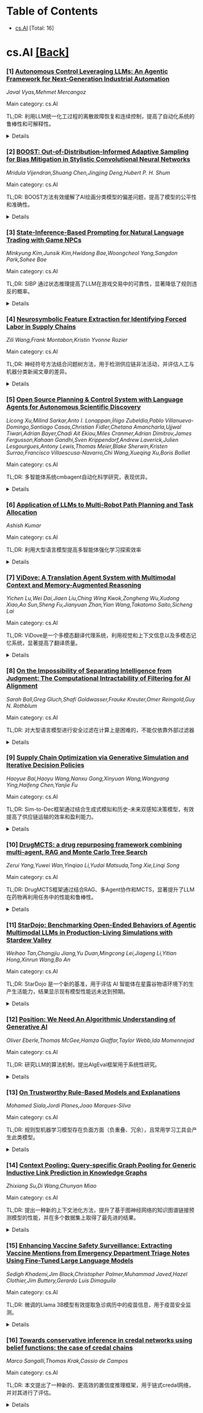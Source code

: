 <div id=toc></div>

# Table of Contents

- [cs.AI](#cs.AI) [Total: 16]


<div id='cs.AI'></div>

# cs.AI [[Back]](#toc)

### [1] [Autonomous Control Leveraging LLMs: An Agentic Framework for Next-Generation Industrial Automation](https://arxiv.org/abs/2507.07115)
*Javal Vyas,Mehmet Mercangoz*

Main category: cs.AI

TL;DR: 利用LLM统一化工过程的离散故障恢复和连续控制，提高了自动化系统的鲁棒性和可解释性。


<details>
  <summary>Details</summary>
Motivation: 现代化工过程日益复杂，劳动力短缺和故障场景复杂，需要一种将符号推理与自适应控制相结合的新型自动化模式。

Method: 该框架采用有限状态机 (FSM) 作为可解释的操作范围，结合LLM驱动的规划代理、仿真代理和验证-重提示循环，实现了高水平符号规划和低水平连续控制的统一。

Result: 案例研究表明，该框架在不同规模的FSM中取得了100%的有效路径成功率，并且在TCLab平台上的控制性能与经典PID控制相似，同时展现了其处理非线性动态的能力。

Conclusion: 该研究提出了一种利用大型语言模型 (LLM) 统一离散故障恢复规划和连续过程控制的框架，并通过案例研究验证了其在化学工程自动化中的有效性，尤其是在处理非线性动态方面。

Abstract: The increasing complexity of modern chemical processes, coupled with
workforce shortages and intricate fault scenarios, demands novel automation
paradigms that blend symbolic reasoning with adaptive control. In this work, we
introduce a unified agentic framework that leverages large language models
(LLMs) for both discrete fault-recovery planning and continuous process control
within a single architecture. We adopt Finite State Machines (FSMs) as
interpretable operating envelopes: an LLM-driven planning agent proposes
recovery sequences through the FSM, a Simulation Agent executes and checks each
transition, and a Validator-Reprompting loop iteratively refines invalid plans.
In Case Study 1, across 180 randomly generated FSMs of varying sizes (4-25
states, 4-300 transitions), GPT-4o and GPT-4o-mini achieve 100% valid-path
success within five reprompts-outperforming open-source LLMs in both accuracy
and latency. In Case Study 2, the same framework modulates dual-heater inputs
on a laboratory TCLab platform (and its digital twin) to maintain a target
average temperature under persistent asymmetric disturbances. Compared to
classical PID control, our LLM-based controller attains similar performance,
while ablation of the prompting loop reveals its critical role in handling
nonlinear dynamics. We analyze key failure modes-such as instruction following
lapses and coarse ODE approximations. Our results demonstrate that, with
structured feedback and modular agents, LLMs can unify high-level symbolic
planningand low-level continuous control, paving the way towards resilient,
language-driven automation in chemical engineering.

</details>


### [2] [BOOST: Out-of-Distribution-Informed Adaptive Sampling for Bias Mitigation in Stylistic Convolutional Neural Networks](https://arxiv.org/abs/2507.07134)
*Mridula Vijendran,Shuang Chen,Jingjing Deng,Hubert P. H. Shum*

Main category: cs.AI

TL;DR: BOOST方法有效缓解了AI绘画分类模型的偏差问题，提高了模型的公平性和准确性。


<details>
  <summary>Details</summary>
Motivation: 现有的AI绘画分类模型存在偏差问题，尤其是在处理分布外数据时，这种偏差会影响模型的公平性和准确性。

Method: 提出了一种新的基于OOD的模型偏差自适应采样方法BOOST，该方法通过动态调整温度缩放和采样概率来促进所有类别的更公平表示。

Result: BOOST方法能够有效降低类偏差，并在保证高性能的同时提高公平性，提出了一种新的度量指标SODC来评估类间分离和每个类的偏差降低。

Conclusion: 提出了一种新的偏差自适应采样方法BOOST，用于解决AI模型在艺术分类中的偏差问题，并在KaoKore和PACS数据集上进行了评估，结果表明该方法能够在保证高性能的同时提高公平性。

Abstract: The pervasive issue of bias in AI presents a significant challenge to
painting classification, and is getting more serious as these systems become
increasingly integrated into tasks like art curation and restoration. Biases,
often arising from imbalanced datasets where certain artistic styles dominate,
compromise the fairness and accuracy of model predictions, i.e., classifiers
are less accurate on rarely seen paintings. While prior research has made
strides in improving classification performance, it has largely overlooked the
critical need to address these underlying biases, that is, when dealing with
out-of-distribution (OOD) data. Our insight highlights the necessity of a more
robust approach to bias mitigation in AI models for art classification on
biased training data. We propose a novel OOD-informed model bias adaptive
sampling method called BOOST (Bias-Oriented OOD Sampling and Tuning). It
addresses these challenges by dynamically adjusting temperature scaling and
sampling probabilities, thereby promoting a more equitable representation of
all classes. We evaluate our proposed approach to the KaoKore and PACS
datasets, focusing on the model's ability to reduce class-wise bias. We further
propose a new metric, Same-Dataset OOD Detection Score (SODC), designed to
assess class-wise separation and per-class bias reduction. Our method
demonstrates the ability to balance high performance with fairness, making it a
robust solution for unbiasing AI models in the art domain.

</details>


### [3] [State-Inference-Based Prompting for Natural Language Trading with Game NPCs](https://arxiv.org/abs/2507.07203)
*Minkyung Kim,Junsik Kim,Hwidong Bae,Woongcheol Yang,Sangdon Park,Sohee Bae*

Main category: cs.AI

TL;DR: SIBP 通过状态推理提高了LLM在游戏交易中的可靠性，显著降低了规则违反的概率。


<details>
  <summary>Details</summary>
Motivation: 现有的LLM在规则驱动的交易系统中存在规则违反的问题，例如项目幻觉和计算错误，这会降低玩家的信任度。

Method: 提出了一种基于状态推理的提示方法（SIBP），将交易分解成六个状态，并使用上下文感知的项目引用和基于占位符的价格计算。

Result: 在100次交易对话的评估中，SIBP取得了97%以上的状态符合率、95%以上的引用准确率和99.7%的计算精度，优于基线方法。

Conclusion: 该论文提出了一种基于状态推理的提示方法（SIBP），用于在大型语言模型中实现可靠的、符合规则的交易系统，并通过实验验证了其有效性，为构建可信的NPC互动奠定了基础。

Abstract: Large Language Models enable dynamic game interactions but struggle with
rule-governed trading systems. Current implementations suffer from rule
violations, such as item hallucinations and calculation errors, that erode
player trust. Here, State-Inference-Based Prompting (SIBP) enables reliable
trading through autonomous dialogue state inference and context-specific rule
adherence. The approach decomposes trading into six states within a unified
prompt framework, implementing context-aware item referencing and
placeholder-based price calculations. Evaluation across 100 trading dialogues
demonstrates >97% state compliance, >95% referencing accuracy, and 99.7%
calculation precision. SIBP maintains computational efficiency while
outperforming baseline approaches, establishing a practical foundation for
trustworthy NPC interactions in commercial games.

</details>


### [4] [Neurosymbolic Feature Extraction for Identifying Forced Labor in Supply Chains](https://arxiv.org/abs/2507.07217)
*Zili Wang,Frank Montabon,Kristin Yvonne Rozier*

Main category: cs.AI

TL;DR: 神经符号方法结合问题树方法，用于检测供应链非法活动，并评估人工与机器分类新闻文章的差异。


<details>
  <summary>Details</summary>
Motivation: 传统的机器学习技术需要大量训练数据集，而非法供应链的数据稀疏且不可靠。

Method: 使用神经符号方法，并提出了一种基于问题树的方法查询大型语言模型。

Result: 比较了人工和自动特征提取的有效性，并系统地评估了人类和机器对与供应链强迫劳动相关的新闻文章进行分类的差异。

Conclusion: 本文探讨了使用神经符号方法检测供应链中的非法活动，并比较了人工和自动特征提取的有效性，提出了一种基于问题树的方法来查询大型语言模型以识别和量化新闻文章的相关性，从而系统地评估人类和机器对与供应链强迫劳动相关的新闻文章进行分类的差异。

Abstract: Supply chain networks are complex systems that are challenging to analyze;
this problem is exacerbated when there are illicit activities involved in the
supply chain, such as counterfeit parts, forced labor, or human trafficking.
While machine learning (ML) can find patterns in complex systems like supply
chains, traditional ML techniques require large training data sets. However,
illicit supply chains are characterized by very sparse data, and the data that
is available is often (purposely) corrupted or unreliable in order to hide the
nature of the activities. We need to be able to automatically detect new
patterns that correlate with such illegal activity over complex, even temporal
data, without requiring large training data sets. We explore neurosymbolic
methods for identifying instances of illicit activity in supply chains and
compare the effectiveness of manual and automated feature extraction from news
articles accurately describing illicit activities uncovered by authorities. We
propose a question tree approach for querying a large language model (LLM) to
identify and quantify the relevance of articles. This enables a systematic
evaluation of the differences between human and machine classification of news
articles related to forced labor in supply chains.

</details>


### [5] [Open Source Planning & Control System with Language Agents for Autonomous Scientific Discovery](https://arxiv.org/abs/2507.07257)
*Licong Xu,Milind Sarkar,Anto I. Lonappan,Íñigo Zubeldia,Pablo Villanueva-Domingo,Santiago Casas,Christian Fidler,Chetana Amancharla,Ujjwal Tiwari,Adrian Bayer,Chadi Ait Ekiou,Miles Cranmer,Adrian Dimitrov,James Fergusson,Kahaan Gandhi,Sven Krippendorf,Andrew Laverick,Julien Lesgourgues,Antony Lewis,Thomas Meier,Blake Sherwin,Kristen Surrao,Francisco Villaescusa-Navarro,Chi Wang,Xueqing Xu,Boris Bolliet*

Main category: cs.AI

TL;DR: 多智能体系统cmbagent自动化科学研究，表现优异。


<details>
  <summary>Details</summary>
Motivation: 自动化科学研究任务，提高效率。

Method: 采用计划与控制策略协调代理工作流程，每个代理负责不同的任务（例如，检索科学论文和代码库、编写代码、解释结果、评论其他代理的输出）。

Result: 成功应用于博士级别的宇宙学任务（使用超新星数据测量宇宙学参数），并在两个基准数据集上表现优于最先进的LLM。

Conclusion: cmbagent，一个由约30个大型语言模型(LLM)代理组成的多智能体系统，能够自动执行科学研究任务，并在宇宙学参数测量任务中表现优于最先进的LLM。

Abstract: We present a multi-agent system for automation of scientific research tasks,
cmbagent. The system is formed by about 30 Large Language Model (LLM) agents
and implements a Planning & Control strategy to orchestrate the agentic
workflow, with no human-in-the-loop at any point. Each agent specializes in a
different task (performing retrieval on scientific papers and codebases,
writing code, interpreting results, critiquing the output of other agents) and
the system is able to execute code locally. We successfully apply cmbagent to
carry out a PhD level cosmology task (the measurement of cosmological
parameters using supernova data) and evaluate its performance on two benchmark
sets, finding superior performance over state-of-the-art LLMs. The source code
is available on GitHub, demonstration videos are also available, and the system
is deployed on HuggingFace and will be available on the cloud.

</details>


### [6] [Application of LLMs to Multi-Robot Path Planning and Task Allocation](https://arxiv.org/abs/2507.07302)
*Ashish Kumar*

Main category: cs.AI

TL;DR: 利用大型语言模型提高多智能体强化学习探索效率


<details>
  <summary>Details</summary>
Motivation: 多智能体强化学习中，有效探索是一个难题，本文研究了专家探索的策略

Method: 将大型语言模型用作多智能体强化学习中的专家规划器，以提高探索效率

Result: 利用大型语言模型作为专家规划器可以提高多智能体强化学习中基于规划任务的探索效率

Conclusion: 本文研究了利用大型语言模型作为专家规划器来提高多智能体强化学习中基于规划任务的探索效率

Abstract: Efficient exploration is a well known problem in deep reinforcement learning
and this problem is exacerbated in multi-agent reinforcement learning due the
intrinsic complexities of such algorithms. There are several approaches to
efficiently explore an environment to learn to solve tasks by multi-agent
operating in that environment, of which, the idea of expert exploration is
investigated in this work. More specifically, this work investigates the
application of large-language models as expert planners for efficient
exploration in planning based tasks for multiple agents.

</details>


### [7] [ViDove: A Translation Agent System with Multimodal Context and Memory-Augmented Reasoning](https://arxiv.org/abs/2507.07306)
*Yichen Lu,Wei Dai,Jiaen Liu,Ching Wing Kwok,Zongheng Wu,Xudong Xiao,Ao Sun,Sheng Fu,Jianyuan Zhan,Yian Wang,Takatomo Saito,Sicheng Lai*

Main category: cs.AI

TL;DR: ViDove是一个多模态翻译代理系统，利用视觉和上下文信息以及多模态记忆系统，显著提高了翻译质量。


<details>
  <summary>Details</summary>
Motivation: 现有的LLM翻译代理通常仅限于文本输入，ViDove旨在解决这个问题，以实现对多模态输入的翻译。

Method: ViDove利用视觉和上下文背景信息来增强翻译过程，集成了多模态记忆系统和长短期记忆模块，并加入了特定领域的知识。

Result: BLEU得分提高28%，SubER提高15%，并发布了新的基准测试DoveBench。

Conclusion: ViDove系统在字幕生成和一般翻译任务中取得了显著更高的翻译质量，BLEU得分提高了28%，SubER提高了15%。

Abstract: LLM-based translation agents have achieved highly human-like translation
results and are capable of handling longer and more complex contexts with
greater efficiency. However, they are typically limited to text-only inputs. In
this paper, we introduce ViDove, a translation agent system designed for
multimodal input. Inspired by the workflow of human translators, ViDove
leverages visual and contextual background information to enhance the
translation process. Additionally, we integrate a multimodal memory system and
long-short term memory modules enriched with domain-specific knowledge,
enabling the agent to perform more accurately and adaptively in real-world
scenarios. As a result, ViDove achieves significantly higher translation
quality in both subtitle generation and general translation tasks, with a 28%
improvement in BLEU scores and a 15% improvement in SubER compared to previous
state-of-the-art baselines. Moreover, we introduce DoveBench, a new benchmark
for long-form automatic video subtitling and translation, featuring 17 hours of
high-quality, human-annotated data. Our code is available here:
https://github.com/pigeonai-org/ViDove

</details>


### [8] [On the Impossibility of Separating Intelligence from Judgment: The Computational Intractability of Filtering for AI Alignment](https://arxiv.org/abs/2507.07341)
*Sarah Ball,Greg Gluch,Shafi Goldwasser,Frauke Kreuter,Omer Reingold,Guy N. Rothblum*

Main category: cs.AI

TL;DR: 对大型语言模型进行安全过滤在计算上是困难的，不能仅依靠外部过滤器


<details>
  <summary>Details</summary>
Motivation: 关注大型语言模型(LLM)的潜在滥用，特别是生成有害内容的问题。

Method: 研究了对大型语言模型(LLM)进行安全过滤的计算挑战，包括输入提示过滤和输出过滤。

Result: 证明了在过滤提示和输出方面都存在计算挑战。对抗性提示很容易被构造出来，并且在计算上与良性提示难以区分。在自然设置中，输出过滤在计算上是难以处理的。

Conclusion: 安全无法通过设计LLM内部（架构和权重）外部的过滤器来实现；特别是，对LLM的黑盒访问是不够的。

Abstract: With the increased deployment of large language models (LLMs), one concern is
their potential misuse for generating harmful content. Our work studies the
alignment challenge, with a focus on filters to prevent the generation of
unsafe information. Two natural points of intervention are the filtering of the
input prompt before it reaches the model, and filtering the output after
generation. Our main results demonstrate computational challenges in filtering
both prompts and outputs. First, we show that there exist LLMs for which there
are no efficient prompt filters: adversarial prompts that elicit harmful
behavior can be easily constructed, which are computationally indistinguishable
from benign prompts for any efficient filter. Our second main result identifies
a natural setting in which output filtering is computationally intractable. All
of our separation results are under cryptographic hardness assumptions. In
addition to these core findings, we also formalize and study relaxed mitigation
approaches, demonstrating further computational barriers. We conclude that
safety cannot be achieved by designing filters external to the LLM internals
(architecture and weights); in particular, black-box access to the LLM will not
suffice. Based on our technical results, we argue that an aligned AI system's
intelligence cannot be separated from its judgment.

</details>


### [9] [Supply Chain Optimization via Generative Simulation and Iterative Decision Policies](https://arxiv.org/abs/2507.07355)
*Haoyue Bai,Haoyu Wang,Nanxu Gong,Xinyuan Wang,Wangyang Ying,Haifeng Chen,Yanjie Fu*

Main category: cs.AI

TL;DR: Sim-to-Dec框架通过结合生成式模拟和历史-未来双感知决策模型，有效提高了供应链运输的效率和盈利能力。


<details>
  <summary>Details</summary>
Motivation: 提高供应链运输中的响应速度和经济效率，关注运输模式的战略决策。

Method: Sim-to-Dec框架结合了生成式模拟模块（利用自回归模型模拟状态变化）和历史-未来双感知决策模型（通过端到端优化与模拟器交互迭代改进）。

Result: 在三个真实数据集上的大量实验表明，Sim-to-Dec框架显著提高了准时送达率和利润。

Conclusion: Sim-to-Dec框架显著提高了准时送达率和利润。

Abstract: High responsiveness and economic efficiency are critical objectives in supply
chain transportation, both of which are influenced by strategic decisions on
shipping mode. An integrated framework combining an efficient simulator with an
intelligent decision-making algorithm can provide an observable, low-risk
environment for transportation strategy design. An ideal simulation-decision
framework must (1) generalize effectively across various settings, (2) reflect
fine-grained transportation dynamics, (3) integrate historical experience with
predictive insights, and (4) maintain tight integration between simulation
feedback and policy refinement. We propose Sim-to-Dec framework to satisfy
these requirements. Specifically, Sim-to-Dec consists of a generative
simulation module, which leverages autoregressive modeling to simulate
continuous state changes, reducing dependence on handcrafted domain-specific
rules and enhancing robustness against data fluctuations; and a history-future
dual-aware decision model, refined iteratively through end-to-end optimization
with simulator interactions. Extensive experiments conducted on three
real-world datasets demonstrate that Sim-to-Dec significantly improves timely
delivery rates and profit.

</details>


### [10] [DrugMCTS: a drug repurposing framework combining multi-agent, RAG and Monte Carlo Tree Search](https://arxiv.org/abs/2507.07426)
*Zerui Yang,Yuwei Wan,Yinqiao Li,Yudai Matsuda,Tong Xie,Linqi Song*

Main category: cs.AI

TL;DR: DrugMCTS框架通过结合RAG、多Agent协作和MCTS，显著提升了LLM在药物再利用任务中的性能和鲁棒性。


<details>
  <summary>Details</summary>
Motivation: 现有的大型语言模型在科学领域（如药物发现）中的应用受到预训练知识限制，微调和检索增强生成方法存在计算开销大或无法充分利用结构化科学数据的问题。

Method: 该研究提出了一种名为DrugMCTS的新框架，该框架整合了检索增强生成（RAG）、多Agent协作和蒙特卡洛树搜索（MCTS），并利用五个专业Agent进行分子和蛋白质信息的检索和分析，实现结构化和迭代推理。

Result: DrugMCTS在DrugBank和KIBA数据集上的实验结果表明，其性能显著优于通用LLM和深度学习基线，具有更高的召回率和鲁棒性，在无需特定领域微调的情况下，超过了Deepseek-R1 20%以上。

Conclusion: DrugMCTS框架在药物 repurposing 任务中取得了比Deepseek-R1高20%以上的优异性能，在DrugBank和KIBA数据集上展现出更高的召回率和鲁棒性，证明了结构化推理、基于Agent的协作和反馈驱动搜索机制对于推进LLM在药物发现中的应用至关重要。

Abstract: Recent advances in large language models have demonstrated considerable
potential in scientific domains such as drug discovery. However, their
effectiveness remains constrained when reasoning extends beyond the knowledge
acquired during pretraining. Conventional approaches, such as fine-tuning or
retrieval-augmented generation, face limitations in either imposing high
computational overhead or failing to fully exploit structured scientific data.
To overcome these challenges, we propose DrugMCTS, a novel framework that
synergistically integrates RAG, multi-agent collaboration, and Monte Carlo Tree
Search for drug repurposing. The framework employs five specialized agents
tasked with retrieving and analyzing molecular and protein information, thereby
enabling structured and iterative reasoning. Without requiring domain-specific
fine-tuning, DrugMCTS empowers Qwen2.5-7B-Instruct to outperform Deepseek-R1 by
over 20\%. Extensive experiments on the DrugBank and KIBA datasets demonstrate
that DrugMCTS achieves substantially higher recall and robustness compared to
both general-purpose LLMs and deep learning baselines. Our results highlight
the importance of structured reasoning, agent-based collaboration, and
feedback-driven search mechanisms in advancing LLM applications for drug
discovery.

</details>


### [11] [StarDojo: Benchmarking Open-Ended Behaviors of Agentic Multimodal LLMs in Production-Living Simulations with Stardew Valley](https://arxiv.org/abs/2507.07445)
*Weihao Tan,Changjiu Jiang,Yu Duan,Mingcong Lei,Jiageng Li,Yitian Hong,Xinrun Wang,Bo An*

Main category: cs.AI

TL;DR: StarDojo 是一个新的基准，用于评估 AI 智能体在星露谷物语环境下的生产生活能力，结果显示现有模型性能远未达到预期。


<details>
  <summary>Details</summary>
Motivation: 现有基准测试很少同时评估生产活动和社会互动，StarDojo 旨在弥合这一差距。

Method: StarDojo 基于星露谷物语，评估 AI 智能体在开放式生产生活模拟中的能力，涵盖农业、工艺、探索、战斗和社交互动五大领域，提供 1000 个任务和 100 个代表性子集。

Result: GPT-4.1 等最先进 MLLM 智能体在 StarDojo 上表现不佳，成功率低，凸显了在复杂生产生活环境中构建强大、开放式智能体的挑战。

Conclusion: StarDojo 作为基准测试，暴露了最先进的多模态大型语言模型（MLLM）代理在视觉理解、多模态推理和低级操作方面的局限性，即使是 GPT-4.1 也只有 12.7% 的成功率。

Abstract: Autonomous agents navigating human society must master both production
activities and social interactions, yet existing benchmarks rarely evaluate
these skills simultaneously. To bridge this gap, we introduce StarDojo, a novel
benchmark based on Stardew Valley, designed to assess AI agents in open-ended
production-living simulations. In StarDojo, agents are tasked to perform
essential livelihood activities such as farming and crafting, while
simultaneously engaging in social interactions to establish relationships
within a vibrant community. StarDojo features 1,000 meticulously curated tasks
across five key domains: farming, crafting, exploration, combat, and social
interactions. Additionally, we provide a compact subset of 100 representative
tasks for efficient model evaluation. The benchmark offers a unified,
user-friendly interface that eliminates the need for keyboard and mouse
control, supports all major operating systems, and enables the parallel
execution of multiple environment instances, making it particularly well-suited
for evaluating the most capable foundation agents, powered by multimodal large
language models (MLLMs). Extensive evaluations of state-of-the-art MLLMs agents
demonstrate substantial limitations, with the best-performing model, GPT-4.1,
achieving only a 12.7% success rate, primarily due to challenges in visual
understanding, multimodal reasoning and low-level manipulation. As a
user-friendly environment and benchmark, StarDojo aims to facilitate further
research towards robust, open-ended agents in complex production-living
environments.

</details>


### [12] [Position: We Need An Algorithmic Understanding of Generative AI](https://arxiv.org/abs/2507.07544)
*Oliver Eberle,Thomas McGee,Hamza Giaffar,Taylor Webb,Ida Momennejad*

Main category: cs.AI

TL;DR: 研究LLM的算法机制，提出AlgEval框架用于系统性研究。


<details>
  <summary>Details</summary>
Motivation: 当前研究主要关注通过扩展模型规模来提升性能，缺乏对LLM底层算法的理论和实证理解。

Method: 提出AlgEval框架，结合自上而下的假设和自下而上的测试（例如电路级分析注意力模式和隐藏状态），对LLM如何解决特定任务进行系统评估。

Result: 提出AlgEval框架，并以涌现搜索算法为例进行案例研究，展示了该框架的应用。

Conclusion: 该论文提出AlgEval框架，旨在系统性地研究大型语言模型（LLM）学习和使用的算法，通过分析潜在表示、注意力机制和推理时间计算来揭示算法基元及其组合方式。

Abstract: What algorithms do LLMs actually learn and use to solve problems? Studies
addressing this question are sparse, as research priorities are focused on
improving performance through scale, leaving a theoretical and empirical gap in
understanding emergent algorithms. This position paper proposes AlgEval: a
framework for systematic research into the algorithms that LLMs learn and use.
AlgEval aims to uncover algorithmic primitives, reflected in latent
representations, attention, and inference-time compute, and their algorithmic
composition to solve task-specific problems. We highlight potential
methodological paths and a case study toward this goal, focusing on emergent
search algorithms. Our case study illustrates both the formation of top-down
hypotheses about candidate algorithms, and bottom-up tests of these hypotheses
via circuit-level analysis of attention patterns and hidden states. The
rigorous, systematic evaluation of how LLMs actually solve tasks provides an
alternative to resource-intensive scaling, reorienting the field toward a
principled understanding of underlying computations. Such algorithmic
explanations offer a pathway to human-understandable interpretability, enabling
comprehension of the model's internal reasoning performance measures. This can
in turn lead to more sample-efficient methods for training and improving
performance, as well as novel architectures for end-to-end and multi-agent
systems.

</details>


### [13] [On Trustworthy Rule-Based Models and Explanations](https://arxiv.org/abs/2507.07576)
*Mohamed Siala,Jordi Planes,Joao Marques-Silva*

Main category: cs.AI

TL;DR: 规则型机器学习模型存在负面方面（负重叠、冗余），且常用学习工具会产生此类模型。


<details>
  <summary>Details</summary>
Motivation: 机器学习模型的可解释性在高风险领域至关重要，错误的解释会误导人类决策者。规则型模型虽然被广泛应用，但存在负重叠和冗余等问题。

Method: 分析规则型机器学习模型的负面方面，例如负重叠和冗余。

Result: 开发了分析规则型系统中这些负面方面的算法，并得出结论：现有工具学习到的规则集存在这些问题。

Conclusion: 现有学习规则型机器学习模型的工具会产生具有一个或多个负面方面的规则集。

Abstract: A task of interest in machine learning (ML) is that of ascribing explanations
to the predictions made by ML models. Furthermore, in domains deemed high risk,
the rigor of explanations is paramount. Indeed, incorrect explanations can and
will mislead human decision makers. As a result, and even if interpretability
is acknowledged as an elusive concept, so-called interpretable models are
employed ubiquitously in high-risk uses of ML and data mining (DM). This is the
case for rule-based ML models, which encompass decision trees, diagrams, sets
and lists. This paper relates explanations with well-known undesired facets of
rule-based ML models, which include negative overlap and several forms of
redundancy. The paper develops algorithms for the analysis of these undesired
facets of rule-based systems, and concludes that well-known and widely used
tools for learning rule-based ML models will induce rule sets that exhibit one
or more negative facets.

</details>


### [14] [Context Pooling: Query-specific Graph Pooling for Generic Inductive Link Prediction in Knowledge Graphs](https://arxiv.org/abs/2507.07595)
*Zhixiang Su,Di Wang,Chunyan Miao*

Main category: cs.AI

TL;DR: 提出一种新的上下文池化方法，提升了基于图神经网络的知识图谱链接预测模型的性能，并在多个数据集上取得了最先进的结果。


<details>
  <summary>Details</summary>
Motivation: 现有的基于图神经网络的知识图谱链接预测模型，其简单的聚合方式并未显著影响模型性能，因此本文旨在提出一种新的方法来提高模型的有效性。

Method: 提出了一种名为上下文池化的图池化方法，该方法能够生成特定于查询的图，并通过邻域精度和邻域召回率评估邻居的逻辑相关性，从而识别出与链接预测相关的邻居。

Result: 在三个公共数据集上，应用于两个最先进的模型，并在48个设置中的42个中取得了最先进的性能。

Conclusion: 本文提出了一种新颖的上下文池化方法，用于增强基于图神经网络的知识图谱链接预测模型的有效性，并在48个设置中的42个中取得了最先进的性能。

Abstract: Recent investigations on the effectiveness of Graph Neural Network
(GNN)-based models for link prediction in Knowledge Graphs (KGs) show that
vanilla aggregation does not significantly impact the model performance. In
this paper, we introduce a novel method, named Context Pooling, to enhance
GNN-based models' efficacy for link predictions in KGs. To our best of
knowledge, Context Pooling is the first methodology that applies graph pooling
in KGs. Additionally, Context Pooling is first-of-its-kind to enable the
generation of query-specific graphs for inductive settings, where testing
entities are unseen during training. Specifically, we devise two metrics,
namely neighborhood precision and neighborhood recall, to assess the neighbors'
logical relevance regarding the given queries, thereby enabling the subsequent
comprehensive identification of only the logically relevant neighbors for link
prediction. Our method is generic and assessed by being applied to two
state-of-the-art (SOTA) models on three public transductive and inductive
datasets, achieving SOTA performance in 42 out of 48 settings.

</details>


### [15] [Enhancing Vaccine Safety Surveillance: Extracting Vaccine Mentions from Emergency Department Triage Notes Using Fine-Tuned Large Language Models](https://arxiv.org/abs/2507.07599)
*Sedigh Khademi,Jim Black,Christopher Palmer,Muhammad Javed,Hazel Clothier,Jim Buttery,Gerardo Luis Dimaguila*

Main category: cs.AI

TL;DR: 微调的Llama 3B模型有效提取急诊病历中的疫苗信息，用于疫苗安全监测。


<details>
  <summary>Details</summary>
Motivation: 评估微调的Llama 3.2模型从急诊分诊记录中提取疫苗相关信息的能力，以支持近乎实时的疫苗安全监测。

Method: 微调Llama 3.2B参数模型，并与提示工程模型和基于规则的方法进行比较。使用了模型量化以提高在资源受限环境下的效率。

Result: 微调的Llama 30亿参数模型在提取疫苗名称的准确性方面优于其他模型。模型量化技术实现了在资源受限环境下的高效部署。

Conclusion: 大型语言模型(LLM)在自动提取急诊室病历中的疫苗信息方面具有潜力，可有效支持疫苗安全监测和早期发现免疫后不良事件。

Abstract: This study evaluates fine-tuned Llama 3.2 models for extracting
vaccine-related information from emergency department triage notes to support
near real-time vaccine safety surveillance. Prompt engineering was used to
initially create a labeled dataset, which was then confirmed by human
annotators. The performance of prompt-engineered models, fine-tuned models, and
a rule-based approach was compared. The fine-tuned Llama 3 billion parameter
model outperformed other models in its accuracy of extracting vaccine names.
Model quantization enabled efficient deployment in resource-constrained
environments. Findings demonstrate the potential of large language models in
automating data extraction from emergency department notes, supporting
efficient vaccine safety surveillance and early detection of emerging adverse
events following immunization issues.

</details>


### [16] [Towards conservative inference in credal networks using belief functions: the case of credal chains](https://arxiv.org/abs/2507.07619)
*Marco Sangalli,Thomas Krak,Cassio de Campos*

Main category: cs.AI

TL;DR: 本文提出了一种新的、更高效的置信度推理框架，用于链式credal网络，并对其进行了评估。


<details>
  <summary>Details</summary>
Motivation: 探索在credal网络中进行置信度推理的方法。

Method: 基于Dempster-Shafer理论，对credal网络中的置信度推理进行了研究，提出了一种新的置信度传播框架。

Result: 提出了一种新的在链式credal网络中进行置信度推理的框架，并通过数值结果比较了基于置信度的推理和经典的敏感性分析。

Conclusion: 本文提出了一种新的框架，用于在特定类型的credal网络（链式网络）中进行置信度推理，该框架有效地结合了计算速度和鲁棒的不确定性表示。

Abstract: This paper explores belief inference in credal networks using Dempster-Shafer
theory. By building on previous work, we propose a novel framework for
propagating uncertainty through a subclass of credal networks, namely chains.
The proposed approach efficiently yields conservative intervals through belief
and plausibility functions, combining computational speed with robust
uncertainty representation. Key contributions include formalizing belief-based
inference methods and comparing belief-based inference against classical
sensitivity analysis. Numerical results highlight the advantages and
limitations of applying belief inference within this framework, providing
insights into its practical utility for chains and for credal networks in
general.

</details>
